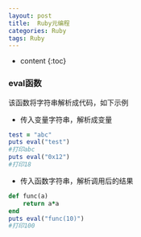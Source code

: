 ```yaml
---
layout: post
title:  Ruby元编程
categories: Ruby
tags: Ruby
---
```


* content
{:toc}

### eval函数
该函数将字符串解析成代码，如下示例

* 传入变量字符串，解析成变量
```ruby
test = "abc"
puts eval("test")
#打印abc
puts eval("0x12")
#打印18
```


* 传入函数字符串，解析调用后的结果
```ruby
def func(a)
	return a*a
end
puts eval("func(10)")
#打印100
```